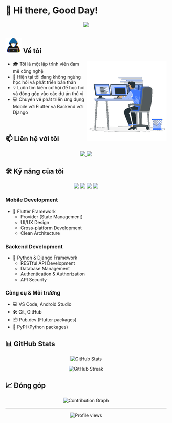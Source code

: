 # 👋 Hi there, Good Day!

<div align="center">
  <img src="https://readme-typing-svg.herokuapp.com?font=Time+New+Roman&color=cyan&size=25&center=true&vCenter=true&width=600&height=100&lines=Xin+chào,+Tôi+là+Phan+Văn+Tùng;Mobile+Developer+với+Flutter;Backend+Developer+với+Django;Luôn+học+hỏi+và+phát+triển+mỗi+ngày" />
</div>

## <picture><img src = "https://github.com/0xAbdulKhalid/0xAbdulKhalid/raw/main/assets/mdImages/about_me.gif" width = 50px></picture> Về tôi

<picture> <img align="right" src="https://github.com/0xAbdulKhalid/0xAbdulKhalid/raw/main/assets/mdImages/Right_Side.gif" width = 250px></picture>

- 🎓 Tôi là một lập trình viên đam mê công nghệ
- 🌱 Hiện tại tôi đang không ngừng học hỏi và phát triển bản thân
- 💡 Luôn tìm kiếm cơ hội để học hỏi và đóng góp vào các dự án thú vị
- 💻 Chuyên về phát triển ứng dụng Mobile với Flutter và Backend với Django

<br>

## 📫 Liên hệ với tôi

<p align="center">
  <a href="mailto:tungmj1605@gmail.com">
    <img src="https://img.shields.io/badge/Gmail-D14836?style=for-the-badge&logo=gmail&logoColor=white"/>
  </a>
  <a href="https://github.com/dangdungvn">
    <img src="https://img.shields.io/badge/GitHub-100000?style=for-the-badge&logo=github&logoColor=white"/>
  </a>
</p>

## 🛠️ Kỹ năng của tôi

<p align="center">
  <img src="https://img.shields.io/badge/Flutter-02569B?style=for-the-badge&logo=flutter&logoColor=white"/>
  <img src="https://img.shields.io/badge/Dart-0175C2?style=for-the-badge&logo=dart&logoColor=white"/>
  <img src="https://img.shields.io/badge/Python-3776AB?style=for-the-badge&logo=python&logoColor=white"/>
  <img src="https://img.shields.io/badge/Django-092E20?style=for-the-badge&logo=django&logoColor=white"/>
</p>

### Mobile Development
- 📱 Flutter Framework
  - Provider (State Management)
  - UI/UX Design
  - Cross-platform Development
  - Clean Architecture

### Backend Development
- 🐍 Python & Django Framework
  - RESTful API Development
  - Database Management
  - Authentication & Authorization
  - API Security

### Công cụ & Môi trường
- 💻 VS Code, Android Studio
- 🛠️ Git, GitHub
- 📦 Pub.dev (Flutter packages)
- 🐳 PyPI (Python packages)

## 📊 GitHub Stats

<p align="center">
  <img src="https://github-readme-stats.vercel.app/api?username=dangdungvn&show_icons=true&theme=radical" alt="GitHub Stats" />
</p>

<p align="center">
  <img src="https://github-readme-streak-stats.herokuapp.com/?user=dangdungvn&theme=radical" alt="GitHub Streak" />
</p>

## 📈 Đóng góp

<p align="center">
  <img src="https://github-readme-activity-graph.vercel.app/graph?username=dangdungvn&theme=react-dark" alt="Contribution Graph" />
</p>

---
<p align="center">
  <img src="https://komarev.com/ghpvc/?username=dangdungvn&color=blueviolet" alt="Profile views" />
</p>

